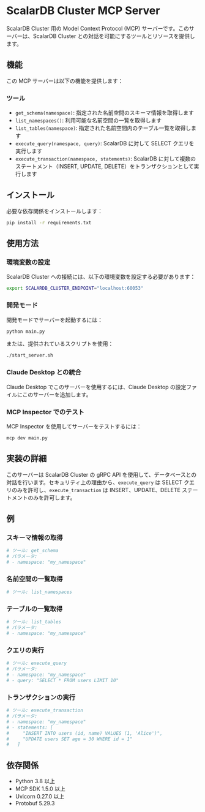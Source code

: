 # ScalarDB Cluster MCP Server

ScalarDB Cluster 用の Model Context Protocol (MCP) サーバーです。このサーバーは、ScalarDB Cluster との対話を可能にするツールとリソースを提供します。

## 機能

この MCP サーバーは以下の機能を提供します：

### ツール

- `get_schema(namespace)`: 指定された名前空間のスキーマ情報を取得します
- `list_namespaces()`: 利用可能な名前空間の一覧を取得します
- `list_tables(namespace)`: 指定された名前空間内のテーブル一覧を取得します
- `execute_query(namespace, query)`: ScalarDB に対して SELECT クエリを実行します
- `execute_transaction(namespace, statements)`: ScalarDB に対して複数のステートメント（INSERT, UPDATE, DELETE）をトランザクションとして実行します

## インストール

必要な依存関係をインストールします：

```bash
pip install -r requirements.txt
```

## 使用方法

### 環境変数の設定

ScalarDB Cluster への接続には、以下の環境変数を設定する必要があります：

```bash
export SCALARDB_CLUSTER_ENDPOINT="localhost:60053"
```

### 開発モード

開発モードでサーバーを起動するには：

```bash
python main.py
```

または、提供されているスクリプトを使用：

```bash
./start_server.sh
```

### Claude Desktop との統合

Claude Desktop でこのサーバーを使用するには、Claude Desktop の設定ファイルにこのサーバーを追加します。

### MCP Inspector でのテスト

MCP Inspector を使用してサーバーをテストするには：

```bash
mcp dev main.py
```

## 実装の詳細

このサーバーは ScalarDB Cluster の gRPC API を使用して、データベースとの対話を行います。セキュリティ上の理由から、`execute_query` は SELECT クエリのみを許可し、`execute_transaction` は INSERT、UPDATE、DELETE ステートメントのみを許可します。

## 例

### スキーマ情報の取得

```python
# ツール: get_schema
# パラメータ:
# - namespace: "my_namespace"
```

### 名前空間の一覧取得

```python
# ツール: list_namespaces
```

### テーブルの一覧取得

```python
# ツール: list_tables
# パラメータ:
# - namespace: "my_namespace"
```

### クエリの実行

```python
# ツール: execute_query
# パラメータ:
# - namespace: "my_namespace"
# - query: "SELECT * FROM users LIMIT 10"
```

### トランザクションの実行

```python
# ツール: execute_transaction
# パラメータ:
# - namespace: "my_namespace"
# - statements: [
#     "INSERT INTO users (id, name) VALUES (1, 'Alice')",
#     "UPDATE users SET age = 30 WHERE id = 1"
#   ]
```

## 依存関係

- Python 3.8 以上
- MCP SDK 1.5.0 以上
- Uvicorn 0.27.0 以上
- Protobuf 5.29.3
